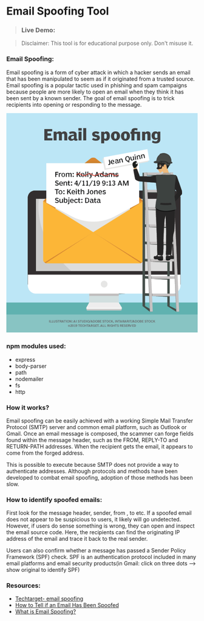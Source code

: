# Email Spoofing Tool

> ### Live Demo:
<!-- > [https://email-spoofing-tool.herokuapp.com/](https://email-spoofing-tool.herokuapp.com/) -->
> 
> Disclaimer: This tool is for educational purpose only. Don't misuse it.

### Email Spoofing:
Email spoofing is a form of cyber attack in which a hacker sends an email that has been manipulated to seem as if it originated from a trusted source. Email spoofing is a popular tactic used in phishing and spam campaigns because people are more likely to open an email when they think it has been sent by a known sender. The goal of email spoofing is to trick recipients into opening or responding to the message.


![Email Spoofing](/img/download.png)

### npm modules used:
* express
* body-parser
* path
* nodemailer
* fs
* http

### How it works?
Email spoofing can be easily achieved with a working Simple Mail Transfer Protocol (SMTP) server and common email platform, such as Outlook or Gmail. Once an email message is composed, the scammer can forge fields found within the message header, such as the FROM, REPLY-TO and RETURN-PATH addresses. When the recipient gets the email, it appears to come from the forged address.

This is possible to execute because SMTP does not provide a way to authenticate addresses. Although protocols and methods have been developed to combat email spoofing, adoption of those methods has been slow.

### How to identify spoofed emails:

First look for the message header, sender, from , to etc. If a spoofed email does not appear to be suspicious to users, it likely will go undetected. However, if users do sense something is wrong, they can open and inspect the email source code. Here, the recipients can find the originating IP address of the email and trace it back to the real sender.

Users can also confirm whether a message has passed a Sender Policy Framework (SPF) check. SPF is an authentication protocol included in many email platforms and email security products(in Gmail: click on three dots --> show original to identify SPF)

### Resources:
* [Techtarget- email spoofing](https://searchsecurity.techtarget.com/definition/email-spoofing)
* [How to Tell if an Email Has Been Spoofed](https://www.techlicious.com/how-to/how-to-tell-if-email-has-been-spoofed/)
* [What is Email Spoofing?](https://www.proofpoint.com/us/threat-reference/email-spoofing)
